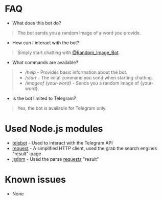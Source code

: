# FAQ

* What does this bot do?
> The bot sends you a random image of a word you provide.

* How can I interact with the bot?
> Simply start chatting with [@Random_Image_Bot](https://t.me/Random_Image_Bot).

* What commands are available?
> * _/help_ - Provides basic information about the bot.
> * _/start_ - The inital command you send when starting chatting.
> * _/imageof {your-word}_ - Sends you a random image of {your-word}.

* Is the bot limited to Telegram?
> Yes, the bot is available for Telegram only.

# Used Node.js modules

* [telebot](https://www.npmjs.com/package/telebot) - Used to interact with the Telegram API
* [request](https://www.npmjs.com/package/request) - A simplified HTTP client, used the grab the search engines "result"-page
* [jsdom](https://www.npmjs.com/package/jsdom) - Used the parse [requests](https://www.npmjs.com/packages/request) "result"

# Known issues

* None